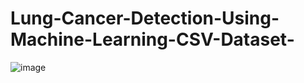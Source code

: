 # Lung-Cancer-Detection-Using-Machine-Learning-CSV-Dataset-

![image](https://github.com/user-attachments/assets/66abe38f-7843-486b-b8c1-02c5fb6531a9)
